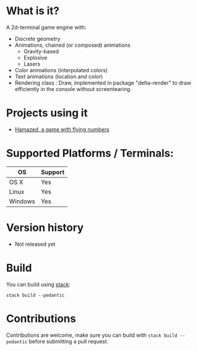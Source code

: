 # What is it?

A 2d-terminal game engine with:
- Discrete geometry
- Animations, chained (or composed) animations
  - Gravity-based
  - Explosive
  - Lasers
- Color animations (interpolated colors)
- Text animations (location and color)
- Rendering class : Draw, implemented in package "delta-render" to draw efficiently
  in the console without screentearing.

# Projects using it

- [Hamazed, a game with flying numbers](https://github.com/OlivierSohn/hamazed)

# Supported Platforms / Terminals:

|OS       |Support|
|---------|-------|
|OS X     |Yes    |
|Linux    |Yes    |
|Windows  |Yes    |


# Version history

- Not released yet

# Build

You can build using [stack](https://docs.haskellstack.org):

`stack build --pedantic`

# Contributions

Contributions are welcome, make sure you can build with `stack build --pedantic`
before submitting a pull request.
